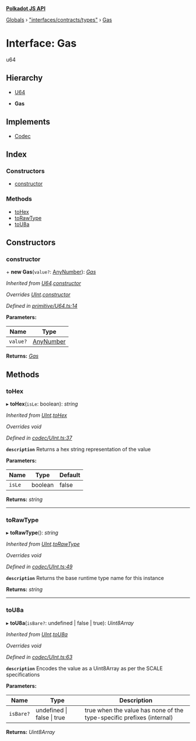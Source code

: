 **[Polkadot JS API](../README.md)**

[Globals](../globals.md) › [&quot;interfaces/contracts/types&quot;](../modules/_interfaces_contracts_types_.md) › [Gas](_interfaces_contracts_types_.gas.md)

# Interface: Gas

u64

## Hierarchy

  * [U64](../classes/_primitive_u64_.u64.md)

  * **Gas**

## Implements

* [Codec](_types_.codec.md)

## Index

### Constructors

* [constructor](_interfaces_contracts_types_.gas.md#constructor)

### Methods

* [toHex](_interfaces_contracts_types_.gas.md#tohex)
* [toRawType](_interfaces_contracts_types_.gas.md#torawtype)
* [toU8a](_interfaces_contracts_types_.gas.md#tou8a)

## Constructors

###  constructor

\+ **new Gas**(`value?`: [AnyNumber](../modules/_types_.md#anynumber)): *[Gas](_interfaces_contracts_types_.gas.md)*

*Inherited from [U64](../classes/_primitive_u64_.u64.md).[constructor](../classes/_primitive_u64_.u64.md#constructor)*

*Overrides [UInt](../classes/_codec_uint_.uint.md).[constructor](../classes/_codec_uint_.uint.md#constructor)*

*Defined in [primitive/U64.ts:14](https://github.com/polkadot-js/api/blob/a0b8619/packages/types/src/primitive/U64.ts#L14)*

**Parameters:**

Name | Type |
------ | ------ |
`value?` | [AnyNumber](../modules/_types_.md#anynumber) |

**Returns:** *[Gas](_interfaces_contracts_types_.gas.md)*

## Methods

###  toHex

▸ **toHex**(`isLe`: boolean): *string*

*Inherited from [UInt](../classes/_codec_uint_.uint.md).[toHex](../classes/_codec_uint_.uint.md#tohex)*

*Overrides void*

*Defined in [codec/UInt.ts:37](https://github.com/polkadot-js/api/blob/a0b8619/packages/types/src/codec/UInt.ts#L37)*

**`description`** Returns a hex string representation of the value

**Parameters:**

Name | Type | Default |
------ | ------ | ------ |
`isLe` | boolean | false |

**Returns:** *string*

___

###  toRawType

▸ **toRawType**(): *string*

*Inherited from [UInt](../classes/_codec_uint_.uint.md).[toRawType](../classes/_codec_uint_.uint.md#torawtype)*

*Overrides void*

*Defined in [codec/UInt.ts:49](https://github.com/polkadot-js/api/blob/a0b8619/packages/types/src/codec/UInt.ts#L49)*

**`description`** Returns the base runtime type name for this instance

**Returns:** *string*

___

###  toU8a

▸ **toU8a**(`isBare?`: undefined | false | true): *Uint8Array*

*Inherited from [UInt](../classes/_codec_uint_.uint.md).[toU8a](../classes/_codec_uint_.uint.md#tou8a)*

*Overrides void*

*Defined in [codec/UInt.ts:63](https://github.com/polkadot-js/api/blob/a0b8619/packages/types/src/codec/UInt.ts#L63)*

**`description`** Encodes the value as a Uint8Array as per the SCALE specifications

**Parameters:**

Name | Type | Description |
------ | ------ | ------ |
`isBare?` | undefined &#124; false &#124; true | true when the value has none of the type-specific prefixes (internal)  |

**Returns:** *Uint8Array*